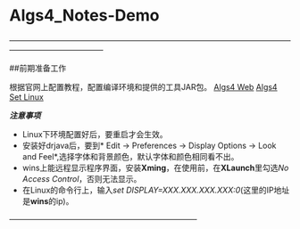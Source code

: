 # Algs4_Notes-Demo

————————————————————————————————————————————————

##前期准备工作

根据官网上配置教程，配置编译环境和提供的工具JAR包。
[Algs4 Web](https://algs4.cs.princeton.edu/home/)
[Algs4 Set Linux](https://lift.cs.princeton.edu/java/linux/)

***注意事项***
- Linux下环境配置好后，要重启才会生效。
- 安装好drjava后，要到* Edit -> Preferences -> Display Options -> Look and Feel*,选择字体和背景颜色，默认字体和颜色相同看不出。
- wins上能远程显示程序界面，安装**Xming**，在使用前，在**XLaunch**里勾选*No Access Control*，否则无法显示。
- 在Linux的命令行上，输入*set DISPLAY=XXX.XXX.XXX.XXX:0*(这里的IP地址是**wins**的ip)。

————————————————————————

